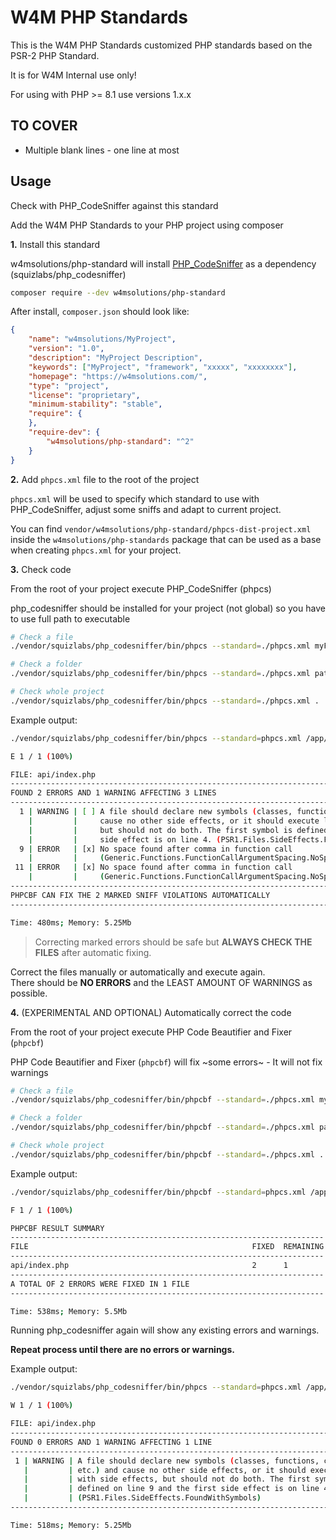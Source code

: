 # W4M PHP Standards

This is the W4M PHP Standards customized PHP standards based on the PSR-2 PHP Standard.

It is for W4M Internal use only!

For using with PHP >= 8.1 use versions 1.x.x

## TO COVER

- Multiple blank lines - one line at most

## Usage

Check with PHP_CodeSniffer against this standard

Add the W4M PHP Standards to your PHP project using composer

**1.** Install this standard

w4msolutions/php-standard will install [PHP_CodeSniffer](https://github.com/squizlabs/PHP_CodeSniffer) as a dependency (squizlabs/php_codesniffer)

```bash
composer require --dev w4msolutions/php-standard
```

After install, `composer.json` should look like:

```json
{
    "name": "w4msolutions/MyProject",
    "version": "1.0",
    "description": "MyProject Description",
    "keywords": ["MyProject", "framework", "xxxxx", "xxxxxxxx"],
    "homepage": "https://w4msolutions.com/",
    "type": "project",
    "license": "proprietary",
    "minimum-stability": "stable",
    "require": {
    },
    "require-dev": {
        "w4msolutions/php-standard": "^2"
    }
}
```

**2.** Add `phpcs.xml` file to the root of the project

`phpcs.xml` will be used to specify which standard to use with PHP_CodeSniffer, adjust some sniffs and adapt to current project.

You can find `vendor/w4msolutions/php-standard/phpcs-dist-project.xml` inside the `w4msolutions/php-standards` package that can be used as a base when creating `phpcs.xml` for your project.

**3.** Check code

From the root of your project execute PHP_CodeSniffer (phpcs)

php_codesniffer should be installed for your project (not global) so you have to use full path to executable

```bash
# Check a file
./vendor/squizlabs/php_codesniffer/bin/phpcs --standard=./phpcs.xml myFile.php

# Check a folder
./vendor/squizlabs/php_codesniffer/bin/phpcs --standard=./phpcs.xml path/to/folder/

# Check whole project
./vendor/squizlabs/php_codesniffer/bin/phpcs --standard=./phpcs.xml .
```

Example output:

```bash
./vendor/squizlabs/php_codesniffer/bin/phpcs --standard=phpcs.xml /app/api/index.php

E 1 / 1 (100%)

FILE: api/index.php
--------------------------------------------------------------------------------------------------
FOUND 2 ERRORS AND 1 WARNING AFFECTING 3 LINES
--------------------------------------------------------------------------------------------------
  1 | WARNING | [ ] A file should declare new symbols (classes, functions, constants, etc.) and
    |         |     cause no other side effects, or it should execute logic with side effects,
    |         |     but should not do both. The first symbol is defined on line 9 and the first
    |         |     side effect is on line 4. (PSR1.Files.SideEffects.FoundWithSymbols)
  9 | ERROR   | [x] No space found after comma in function call
    |         |     (Generic.Functions.FunctionCallArgumentSpacing.NoSpaceAfterComma)
 11 | ERROR   | [x] No space found after comma in function call
    |         |     (Generic.Functions.FunctionCallArgumentSpacing.NoSpaceAfterComma)
--------------------------------------------------------------------------------------------------
PHPCBF CAN FIX THE 2 MARKED SNIFF VIOLATIONS AUTOMATICALLY
--------------------------------------------------------------------------------------------------

Time: 480ms; Memory: 5.25Mb
```

> Correcting marked errors should be safe but **ALWAYS CHECK THE FILES** after automatic fixing.

Correct the files manually or automatically and execute again.    
There should be **NO ERRORS** and the LEAST AMOUNT OF WARNINGS as possible.

**4.** (EXPERIMENTAL AND OPTIONAL) Automatically correct the code

From the root of your project execute PHP Code Beautifier and Fixer (`phpcbf`)

PHP Code Beautifier and Fixer (`phpcbf`) will fix ~some errors~ - It will not fix warnings

```bash
# Check a file
./vendor/squizlabs/php_codesniffer/bin/phpcbf --standard=./phpcs.xml myFile.php

# Check a folder
./vendor/squizlabs/php_codesniffer/bin/phpcbf --standard=./phpcs.xml path/to/folder/

# Check whole project
./vendor/squizlabs/php_codesniffer/bin/phpcbf --standard=./phpcs.xml .
```

Example output:

```bash
./vendor/squizlabs/php_codesniffer/bin/phpcbf --standard=phpcs.xml /app/api/index.php

F 1 / 1 (100%)

PHPCBF RESULT SUMMARY
----------------------------------------------------------------------
FILE                                                  FIXED  REMAINING
----------------------------------------------------------------------
api/index.php                                         2      1
----------------------------------------------------------------------
A TOTAL OF 2 ERRORS WERE FIXED IN 1 FILE
----------------------------------------------------------------------

Time: 538ms; Memory: 5.5Mb
```

Running php_codesniffer again will show any existing errors and warnings.

**Repeat process until there are no errors or warnings.**

Example output:

```bash
./vendor/squizlabs/php_codesniffer/bin/phpcs --standard=phpcs.xml /app/api/index.php

W 1 / 1 (100%)

FILE: api/index.php
-------------------------------------------------------------------------------------
FOUND 0 ERRORS AND 1 WARNING AFFECTING 1 LINE
-------------------------------------------------------------------------------------
 1 | WARNING | A file should declare new symbols (classes, functions, constants,
   |         | etc.) and cause no other side effects, or it should execute logic
   |         | with side effects, but should not do both. The first symbol is
   |         | defined on line 9 and the first side effect is on line 4.
   |         | (PSR1.Files.SideEffects.FoundWithSymbols)
-------------------------------------------------------------------------------------

Time: 518ms; Memory: 5.25Mb
```
